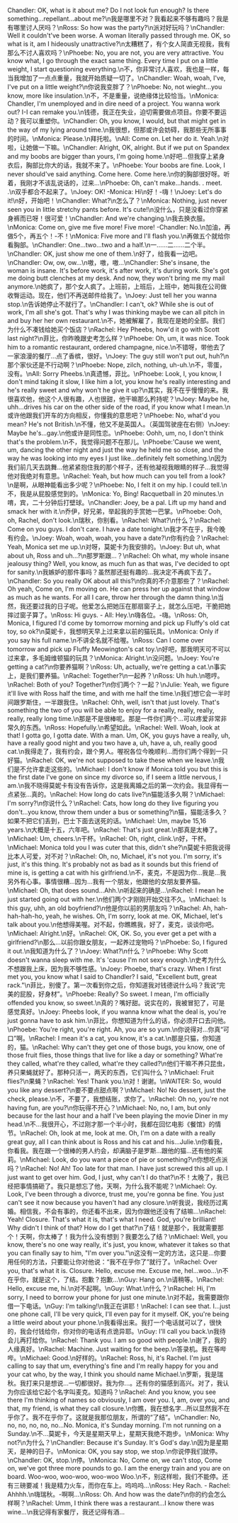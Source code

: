 Chandler: OK, what is it about me? Do I not look fun enough? Is there something...repellant...about me?\n我是哪里不对？我看起来不够有趣吗？我是有哪里讨人厌吗？\nRoss: So how was the party?\n派对好玩吗？\nChandler: Well it couldn't've been worse. A woman literally passed through me. OK, so what is it, am I hideously unattractive?\n太糟糕了，有个女人简直无视我，我有那么不讨人喜欢吗？\nPhoebe: No, you are not, you are very attractive. You know what, I go through the exact same thing. Every time I put on a little weight, I start questioning everything.\n不，你非常讨人喜欢，我也是一样，每当我增加了一点点重量，我就开始质疑一切了。\nChandler: Woah, woah, I've, I've put on a little weight?\n你说我变胖了？\nPhoebe: No, not wieght...you know, more like insulation.\n不，不是重量，说绝缘体比较恰当。\nMonica: Chandler, I'm unemployed and in dire need of a project. You wanna work out? I-I can remake you.\n钱德，我正在失业，迫切需要做点项目。你要不要运动？我可以重塑你。\nChandler: Oh, you know, I would, but that might get in the way of my lying around time.\n我很想，但那或许会妨碍，我那些无所事事的时间。\nMonica: Please.\n拜托啦。\nAll: Come on. Let her do it. Yeah.\n对啦，让她做一下嘛。\nChandler: Alright, OK, alright. But if we put on Spandex and my boobs are bigger than yours, I'm going home.\n好吧…但我穿上紧身衣后，胸部比你大的话，我就不来了。\nPhoebe: Your boobs are fine. Look, I never should've said anything. Come here. Come here.\n你的胸部很好呀。听着，我刚才不该乱说话的，过来…\nPhoebe: Oh, can't make...hands. . meet. .\n双手都合不起来了。\nJoey: OK! -Monica: Hi\n好！-嗨！\nJoey: Let's do it!\n好，开始吧！\nChandler: What?\n怎么了？\nMonica: Nothing, just never seen you in little stretchy pants before. It's cute!\n没什么，只是没看过你穿紧身裤而已呀！很可爱！\nChandler: And we're changing.\n我去换衣服。\nMonica: Come on, give me five more! Five more! -Chandler: No.\n加油，再做5个，再五个！-不！\nMonica: Five more and I'll flash you.\n再做五个就给你看胸部。\nChandler: One...two...two and a half.\n一……二……二个半。\nChandler: OK, just show me one of them.\n好了，给我看一边吧。\nChandler: Ow, ow, ow...\n嗷，嗷，嗷...\nChandler: She's insane, the woman is insane. It's before work, it's after work, it's during work. She's got me doing butt clenches at my desk. And now, they won't bring me my mail anymore.\n她疯了，那个女人疯了。上班前，上班后，上班中，她叫我在公司做收臀运动。现在，他们不再送邮件给我了。\nJoey: Just tell her you wanna stop.\n告诉她停止不就行了。\nChandler: I can't, ok? While she is out of work, I'm all she's got. That's why I was thinking maybe we can all pitch in and buy her her own restaurant.\n不，她被解雇了，我现在是她的全部。我们为什么不凑钱给她买个饭店？\nRachel: Hey Pheebs, how'd it go with Scott last night?\n菲比，你昨晚跟史考怎么样？\nPhoebe: Oh, um, it was nice. Took him to a romantic restaurant, ordered champagne, nice.\n不错呀，带他去了一家浪漫的餐厅…点了香槟，很好。\nJoey: The guy still won't put out, huh?\n那个家伙还是不行动啊？\nPhoebe: Nope, zilch, nothing, uh-uh.\n不，零蛋，没有。\nAll: Sorry Pheebs.\n真遗憾，菲比。\nPhoebe: Look, I, you know, I don't mind taking it slow, I like him a lot, you know he's really interesting and he's really sweet and why won't he give it up?\n其实，我不在乎慢慢的来。我很喜欢他，他这个人很有趣，人也很甜，他干嘛那么矜持呢？\nJoey: Maybe he, uhh...drives his car on the other side of the road, if you know what I mean.\n或许他跟我们开车的方向相反，你懂我的意思吧？\nPhoebe: No, what'd you mean? He's not British.\n不懂，他又不是英国人。（英国驾驶座在右侧）\nJoey: Maybe he's...gay.\n他或许是同性恋。\nPhoebe: Oohh, um, no, I don't think that's the problem.\n不，我觉得问题不在那儿。\nPhoebe:'Cause we went, um, dancing the other night and just the way he held me so close, and the way he was looking into my eyes I just like...definitely felt something.\n因为我们前几天去跳舞…他紧紧抱住我的那个样子，还有他凝视我眼睛的样子…我觉得他对我绝对有意思。\nRachel: Yeah, but how much can you tell from a look?\n是啊，从眼神能看出多少呢？\nPhoebe: No, I felt it on my hip. I could tell.\n不，我是从屁股感觉到的。\nMonica: Yo, Bing! Racquetball in 20 minutes.\n唷，宾，二十分钟后打壁球。\nChandler: Joey, be a pal. Lift up my hand and smack her with it.\n乔伊，好兄弟，举起我的手赏她一巴掌。\nPhoebe: Ooh, oh, Rachel, don't look.\n瑞秋，你别看。\nRachel: What?\n什么？\nRachel: Come on you guys. I don't care. I have a date tonight.\n我才不在乎，我今晚有约会。\nJoey: Woah, woah, woah, you have a date?\n你有约会？\nRachel: Yeah, Monica set me up.\n对呀，莫妮卡为我安排的。\nJoey: But uh, what about uh, Ross and uh...?\n那罗斯跟…？\nRachel: Oh what, my whole insane jealousy thing? Well, you know, as much fun as that was, I've decided to opt for sanity.\n我嫉妒的那件事吗？虽然那还挺有趣的…我决定不再疯下去了。\nChandler: So you really OK about all this?\n你真的不介意那些了？\nRachel: Oh yeah, Come on, I'm moving on. He can press her up against that window as much as he wants. For all I care, throw her through the damn thing.\n当然，我还要过我的日子呢。他爱怎么把她压在那扇窗子上，就怎么压吧，干脆把她摔过窗子算了。\nRoss: Hi guys. - All: Hey.\n嗨各位。-嗨。\nRoss: Oh, Monica, I figured I'd come by tomorrow morning and pick up Fluffy's old cat toy, so ok?\n莫妮卡，我想明天早上过来拿以前的猫玩具。\nMonica: Only if you say his full name.\n不讲全名就不给喔。\nRoss: Can I come over tomorrow and pick up Fluffy Meowington's cat toy.\n好吧，那我明天可不可以过来拿，多毛姆维顿猫的玩具？\nMonica: Alright.\n没问题。\nJoey: You're getting a cat?\n你要养猫啊？\nRoss: Uh, actually, we're getting a cat.\n事实上，是我们要养猫。\nRachel: Together?\n一起养？\nRoss: Uh huh.\n嗯哼。\nRachel: Both of you? Together?\n你们两个？一起？\nJulie: Yeah, we figure it'll live with Ross half the time, and with me half the time.\n我们想它会一半时间跟罗斯住，一半跟我住。\nRachel: Ohh, well, isn't that just lovely. That's something the two of you will be able to enjoy for a really, really, really, really, really long time.\n那是不是很棒呢。那是一件你们两个…可以疼爱非常非常久的东西。\nRoss: Hopefully.\n希望如此。\nRachel: Well. Woah, look at that! I gotta go, I gotta date. With a man. Um, OK, you guys have a really, uh, have a really good night and you two have a, uh, have a, uh, really good cat.\n我得走了，我有约会，跟个男人。喔祝各位今晚顺利…而你们两个得到一只好猫。\nRachel: OK, we're not supposed to take these when we leave.\n我们是不允许拿走这些的。\nMichael: I don't know if Monica told you but this is the first date I've gone on since my divorce so, if I seem a little nervous, I am.\n我不晓得莫妮卡有没有告诉你，这是我离婚之后的第一次约会。我显得有一点紧张…真的。\nRachel: How long do cats live?\n猫能活多久啊？\nMichael: I'm sorry?\n你说什么？\nRachel: Cats, how long do they live figuring you don't...you know, throw them under a bus or something?\n猫，猫能活多久？如果不把它们丢到，巴士下面去送死的话。\nMichael: Um, maybe 15,16 years.\n大概是十五，六年吧。\nRachel: That's just great.\n那真是太棒了。\nMichael: Um, cheers.\n干杯。\nRachel: Oh, right, clink.\n好，干杯。\nMichael: Monica told you I was cuter that this, didn't she?\n莫妮卡把我说得比本人可爱，对不对？\nRachel: Oh, no, Michael, it's not you. I'm sorry, it's just, it's this thing. It's probably not as bad as it sounds but this friend of mine is, is getting a cat with his girlfriend.\n不，麦克，不是因为你…我是…我另外有心事。事情很糟…因为…我有一个朋友，他跟他的女朋友要养猫。\nMichael: Oh, that does sound...Ahh.\n听起来的确是…\nRachel: I mean he just started going out with her.\n他们两个才刚刚开始交往不久。\nMichael: Is this guy, uhh, an old boyfriend?\n他是你以前的男朋友吗？\nRachel: Ah, hah-hah-hah-ho, yeah, he wishes. Oh, I'm sorry, look at me. OK, Michael, let's talk about you.\n他想得美喔。对不起，你瞧瞧我，好了，麦克，谈谈你吧。\nMichael: Alright.\n好。\nRachel: OK, OK. So, you ever get a pet with a girlfriend?\n那么…以前你跟女朋友，一起养过宠物吗？\nPhoebe: So, I figured it out.\n我知道为什么了？\nJoey: What?\n什么？\nPhoebe: Why Scott doesn't wanna sleep with me. It's 'cause I'm not sexy enough.\n史考为什么不想跟我上床，因为我不够性感。\nJoey: Phoebe, that's crazy. When I first met you, you know what I said to Chandler? I said, "Excellent butt, great rack."\n菲比，别傻了。第一次看到你之后，你知道我对钱德说什么吗？我说“完美的屁股，好身材”。\nPhoebe: Really? So sweet. I mean, I'm officially offended you know, so sweet.\n真的？嘴好甜。说实在的，我被冒犯了，可是感觉真好。\nJoey: Pheebs look, if you wanna know what the deal is, you're just gonna have to ask him.\n菲比，你想知道为什么的话，你必须开口去问他。\nPhoebe: You're right, you're right. Ah, you are so yum.\n你说得对…你真“可口”啊。\nRachel: I mean it's a cat, you know, it's a cat.\n那是只猫，你知道的，猫。\nRachel: Why can't they get one of those bugs, you know, one of those fruit flies, those things that live for like a day or something? What're they called, what're they called, what're they called?\n他们干嘛不养只昆虫，养只果蝇就好了。那种只活一，两天的东西，它们叫什么？\nMichael: Fruit flies?\n果蝇？\nRachel: Yes! Thank you.\n对！谢谢。\nWAITER: So, would you like any dessert?\n要不要点甜点啊？\nMichael: No! No dessert, just the check, please.\n不，不要了，我想结账，求你了。\nRachel: Oh no, you're not having fun, are you?\n你玩得不开心？\nMichael: No, no, I am, but only because for the last hour and a half I've been playing the movie Diner in my head.\n不…我很开心，不过刚才那一个半小时，我都在回忆电影《餐馆》的情节。\nRachel: Oh, look at me, look at me. Oh, I'm on a date with a really great guy, all I can think about is Ross and his cat and his...Julie.\n你看我，你看我。我在跟一个很棒的男人约会，却满脑子是罗斯…跟他的猫…还有他的茱莉。\nMichael: Look, do you want a piece of pie or something?\n你想吃点派吗？\nRachel: No! Ah! Too late for that man. I have just screwed this all up. I just want to get over him. God, I just, why can't I do that?\n不！太晚了，我已经把事情搞砸了。我只是想忘了他，天啊，为什么我不能呢？\nMichael: Oy. Look, I've been through a divorce, trust me, you're gonna be fine. You just can't see it now because you haven't had any closure.\n听我说，我经历过离婚。相信我，不会有事的，你还看不出来，因为你跟他还没有了结嘛…\nRachel: Yeah! Closure. That's what it is, that's what I need. God, you're brilliant! Why didn't I think of that? How do I get that?\n了结！就是那个，我就需要那个！天啊，你太棒了！我为什么没有想到？我要怎么了结？\nMichael: Well, you know, there's no one way really, it's just, you know, whatever it takes so that you can finally say to him, "I'm over you."\n这没有一定的方法，这只是…你要用任何的方法，只要能让你对他说：“我不在乎你了”就行了。\nRachel: Over you, that's what it is. Closure. Hello, excuse me. Excuse me, hel...woo...\n不在乎你，就是这个，了结。抱歉？抱歉…\nGuy: Hang on.\n请稍等。\nRachel: Hello, excuse me, hi.\n对不起啊。\nGuy: What.\n什么？\nRachel: Hi, I'm sorry, I need to borrow your phone for just one minute.\n对不起，我需要跟你借一下电话。\nGuy: I'm talking!\n我正在讲耶！\nRachel: I can see that. I...just one phone call, I'll be very quick, I'll even pay for it myself. OK, you're being a little weird about your phone.\n我看得出来。我打一个电话就可以了，很快的，我会付钱给你，你对你的电话有点诡异耶。\nGuy: I'll call you back.\n我待会儿再打给你。\nRachel: Thank you. I am so good with people.\n谢了，我的人缘真好。\nRachel: Machine. Just waiting for the beep.\n答录机。我在等哔哔。\nMichael: Good.\n好样的。\nRachel: Ross, hi, it's Rachel. I'm just calling to say that um, everything's fine and I'm really happy for you and your cat who, by the way, I think you should name Michael.\n罗斯，我是瑞秋。我打来只是想说…一切都很好。我为你...。还有你的猫感到高兴。对了，我认为你应该给它起个名字叫麦克。知道吗？\nRachel: And you know, you see there I'm thinking of names so obviously, I am over you. I, am, over you, and that, my friend, is what they call closure.\n你瞧，我在想名字…所以显然我不在乎你了。我不在乎你了。这就是我那位朋友，所谓的“了结”。\nChandler: No, no, no, no, no, no...No. Monica, it's Sunday morning. I'm not running on a Sunday.\n不...莫妮卡，今天是星期天早上，星期天我绝不跑步。\nMonica: Why not?\n为什么？\nChandler: Because it's Sunday. It's God's day.\n因为是星期天，是神的日子。\nMonica: OK, you say stop, we stop.\n你说停我们就停。\nChandler: OK, stop.\n停。\nMonica: No, Come on, we can't stop, Come on, we've got three more pounds to go. I am the energy train and you are on board. Woo-woo, woo-woo, woo-woo Woo.\n不，别这样啦，我们不能停。还有三磅要减！我是精力火车，而你在车上。呜呜呜...\nRoss: Hey Rach. - Rachel: Ahhhh.\n嗨瑞秋。-啊啊...\nRoss: Oh. And how was the date?\n你的约会怎么样啊？\nRachel: Umm, I think there was a restaurant...I know there was wine...\n我记得有家餐厅，我还记得有酒...
        